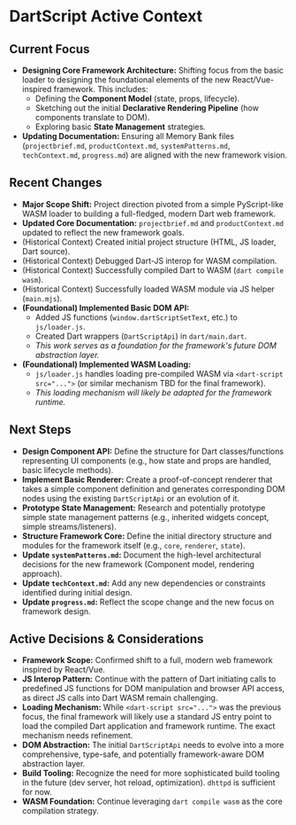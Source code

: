 # DartScript Active Context

## Current Focus

- **Designing Core Framework Architecture:** Shifting focus from the basic
  loader to designing the foundational elements of the new React/Vue-inspired
  framework. This includes:
  - Defining the **Component Model** (state, props, lifecycle).
  - Sketching out the initial **Declarative Rendering Pipeline** (how components
    translate to DOM).
  - Exploring basic **State Management** strategies.
- **Updating Documentation:** Ensuring all Memory Bank files (`projectbrief.md`,
  `productContext.md`, `systemPatterns.md`, `techContext.md`, `progress.md`) are
  aligned with the new framework vision.

## Recent Changes

- **Major Scope Shift:** Project direction pivoted from a simple PyScript-like
  WASM loader to building a full-fledged, modern Dart web framework.
- **Updated Core Documentation:** `projectbrief.md` and `productContext.md`
  updated to reflect the new framework goals.
- (Historical Context) Created initial project structure (HTML, JS loader, Dart
  source).
- (Historical Context) Debugged Dart-JS interop for WASM compilation.
- (Historical Context) Successfully compiled Dart to WASM (`dart compile wasm`).
- (Historical Context) Successfully loaded WASM module via JS helper
  (`main.mjs`).
- **(Foundational) Implemented Basic DOM API:**
  - Added JS functions (`window.dartScriptSetText`, etc.) to `js/loader.js`.
  - Created Dart wrappers (`DartScriptApi`) in `dart/main.dart`.
  - _This work serves as a foundation for the framework's future DOM abstraction
    layer._
- **(Foundational) Implemented WASM Loading:**
  - `js/loader.js` handles loading pre-compiled WASM via
    `<dart-script src="...">` (or similar mechanism TBD for the final
    framework).
  - _This loading mechanism will likely be adapted for the framework runtime._

## Next Steps

- **Design Component API:** Define the structure for Dart classes/functions
  representing UI components (e.g., how state and props are handled, basic
  lifecycle methods).
- **Implement Basic Renderer:** Create a proof-of-concept renderer that takes a
  simple component definition and generates corresponding DOM nodes using the
  existing `DartScriptApi` or an evolution of it.
- **Prototype State Management:** Research and potentially prototype simple
  state management patterns (e.g., inherited widgets concept, simple
  streams/listeners).
- **Structure Framework Core:** Define the initial directory structure and
  modules for the framework itself (e.g., `core`, `renderer`, `state`).
- **Update `systemPatterns.md`:** Document the high-level architectural
  decisions for the new framework (Component model, rendering approach).
- **Update `techContext.md`:** Add any new dependencies or constraints
  identified during initial design.
- **Update `progress.md`:** Reflect the scope change and the new focus on
  framework design.

## Active Decisions & Considerations

- **Framework Scope:** Confirmed shift to a full, modern web framework inspired
  by React/Vue.
- **JS Interop Pattern:** Continue with the pattern of Dart initiating calls to
  predefined JS functions for DOM manipulation and browser API access, as direct
  JS calls into Dart WASM remain challenging.
- **Loading Mechanism:** While `<dart-script src="...">` was the previous focus,
  the final framework will likely use a standard JS entry point to load the
  compiled Dart application and framework runtime. The exact mechanism needs
  refinement.
- **DOM Abstraction:** The initial `DartScriptApi` needs to evolve into a more
  comprehensive, type-safe, and potentially framework-aware DOM abstraction
  layer.
- **Build Tooling:** Recognize the need for more sophisticated build tooling in
  the future (dev server, hot reload, optimization). `dhttpd` is sufficient for
  now.
- **WASM Foundation:** Continue leveraging `dart compile wasm` as the core
  compilation strategy.
